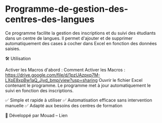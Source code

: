 # Programme-de-gestion-des-centres-des-langues
Ce programme facilite la gestion des inscriptions et du suivi des étudiants dans un centre de langues. Il permet d'ajouter et de supprimer automatiquement des cases à cocher dans Excel en fonction des données saisies.

🛠 Utilisation

  Activer les Macros d'abord :
     Comment Activer les  Macros :  https://drive.google.com/file/d/1pzUAzpxp7M-LXpE8xpBw1aQ_Jjyd_bmp/view?usp=sharing
  Ouvrir le fichier Excel contenant le programme.
  Le programme met à jour automatiquement le suivi en fonction des inscriptions.

✅ Simple et rapide à utiliser
✅ Automatisation efficace sans intervention manuelle
✅ Adapté aux besoins des centres de formation

🔗 Développé par Mouad – Lien
